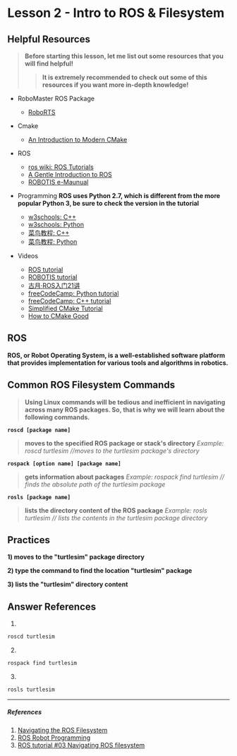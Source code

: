 
# Lesson 2 - Intro to ROS & Filesystem

## Helpful Resources
>**Before starting this lesson, let me list out some resources that you will find helpful!**
>>**It is extremely recommended to check out some of this resources if you want more in-depth knowledge!**

- RoboMaster ROS Package
  - [RoboRTS](https://robomaster.github.io/RoboRTS-Tutorial/#/en/dev_guide/pre_requisites)
- Cmake 
  - [An Introduction to Modern CMake](https://cliutils.gitlab.io/modern-cmake/)

- ROS
  - [ros wiki: ROS Tutorials](http://wiki.ros.org/ROS/Tutorials)
  - [A Gentle Introduction to ROS](https://www.cse.sc.edu/~jokane/agitr/)
  - [ROBOTIS e-Maunual](https://emanual.robotis.com/docs/en/platform/turtlebot3/learn/#learn)

- Programming 
**ROS uses Python 2.7, which is different from the more popular Python 3, be sure to check the version in the tutorial**
  - [w3schools: C++](https://www.w3schools.com/cpp/cpp_getstarted.asp)
  - [w3schools: Python](https://www.w3schools.com/python/default.asp)
  - [菜鸟教程: C++](https://www.runoob.com/cplusplus/cpp-tutorial.html)
  - [菜鸟教程: Python](https://www.runoob.com/python/python-tutorial.html)

- Videos
  - [ROS tutorial](https://youtu.be/ehtUb55Rmmg)
  - [ROBOTIS tutorial](https://youtu.be/1tqYrWqrbC8)
  - [古月·ROS入门21讲 ](https://www.bilibili.com/video/BV1zt411G7Vn?from=search&seid=4319717738496040484)
  - [freeCodeCamp: Python tutorial](https://youtu.be/rfscVS0vtbw)
  - [freeCodeCamp: C++ tutorial](https://youtu.be/vLnPwxZdW4Y)
  - [Simplified CMake Tutorial](https://youtu.be/mKZ-i-UfGgQ)
  - [How to CMake Good](https://youtu.be/_yFPO1ofyF0)



## ROS

**ROS, or Robot Operating System, is a well-established software platform that  provides implementation for various tools and algorithms in robotics.**


## Common ROS Filesystem Commands
> **Using Linux commands will be tedious and inefficient in navigating across many ROS packages. So, that is why we will learn about the following commands.**

**`roscd [package name]`**
  >**moves to the specified ROS package or stack's directory**
  *Example: roscd turtlesim //moves to the turtlesim package's directory*

**`rospack [option name] [package name]`**
  >**gets information about packages**
 *Example: rospack find turtlesim  // finds the absolute path of the turtlesim package*

**`rosls [package name]`**
 >**lists the directory content of the ROS package**
 *Example: rosls turtlesim  // lists the contents in the turtlesim package directory*
 

## Practices

**1) moves to the "turtlesim" package directory**

**2) type the command to find the location "turtlesim" package**

**3) lists the "turtlesim" directory content**

## Answer References

1)
```bash
roscd turtlesim
```
2)
```bash
rospack find turtlesim
```
3)
```bash
rosls turtlesim
```
---


##### *References*
1. [Navigating the ROS Filesystem](http://wiki.ros.org/ROS/Tutorials/NavigatingTheFilesystem)
2. [ROS Robot Programming](https://emanual.robotis.com/docs/en/platform/turtlebot3/learn/#books)
3. [ROS tutorial #03 Navigating ROS filesystem](https://www.youtube.com/watch?v=VkOC4UiAz_Y&list=PLk51HrKSBQ8-jTgD0qgRp1vmQeVSJ5SQC&index=3)